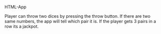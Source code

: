 HTML-App

Player can throw two dices by pressing the throw button. If there are two same numbers, the app will tell which pair it is.
If the player gets 3 pairs in a row its a jackpot.

